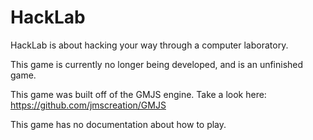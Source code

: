 # HackLab
HackLab is about hacking your way through a computer laboratory.


This game is currently no longer being developed, and is an unfinished game.


This game was built off of the GMJS engine. Take a look here: https://github.com/jmscreation/GMJS

This game has no documentation about how to play.
